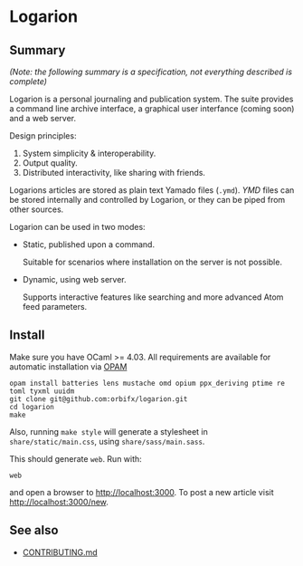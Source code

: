 # Logarion

## Summary

_(Note: the following summary is a specification, not everything described is complete)_

Logarion is a personal journaling and publication system.
The suite provides a command line archive interface, a graphical user interfance (coming soon) and a web server.

Design principles:

1. System simplicity & interoperability.
2. Output quality.
3. Distributed interactivity, like sharing with friends.

Logarions articles are stored as plain text Yamado files (`.ymd`).
_YMD_  files can be stored internally and controlled by Logarion, or they can be piped from other sources.

Logarion can be used in two modes:

- Static, published upon a command.

  Suitable for scenarios where installation on the server is not possible.

- Dynamic, using web server. 
  
  Supports interactive features like searching and more advanced Atom feed parameters.

## Install

Make sure you have OCaml >= 4.03.
All requirements are available for automatic installation via [OPAM](https://opam.ocaml.org/)

    opam install batteries lens mustache omd opium ppx_deriving ptime re toml tyxml uuidm
    git clone git@github.com:orbifx/logarion.git
    cd logarion
    make

Also, running `make style` will generate a stylesheet in `share/static/main.css`, using `share/sass/main.sass`.

This should generate `web`. Run with:

    web

and open a browser to <http://localhost:3000>.
To post a new article visit <http://localhost:3000/new>.

## See also

- [CONTRIBUTING.md](CONTRIBUTING.md)
